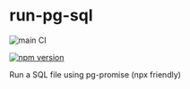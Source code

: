 run-pg-sql
===============

![main CI](https://github.com/gas-buddy/run-pg-sql/actions/workflows/nodejs.yml/badge.svg)

[![npm version](https://badge.fury.io/js/@gasbuddy%2Frun-pg-sql.svg)](https://badge.fury.io/js/@gasbuddy%2Frun-pg-sql)

Run a SQL file using pg-promise (npx friendly)
